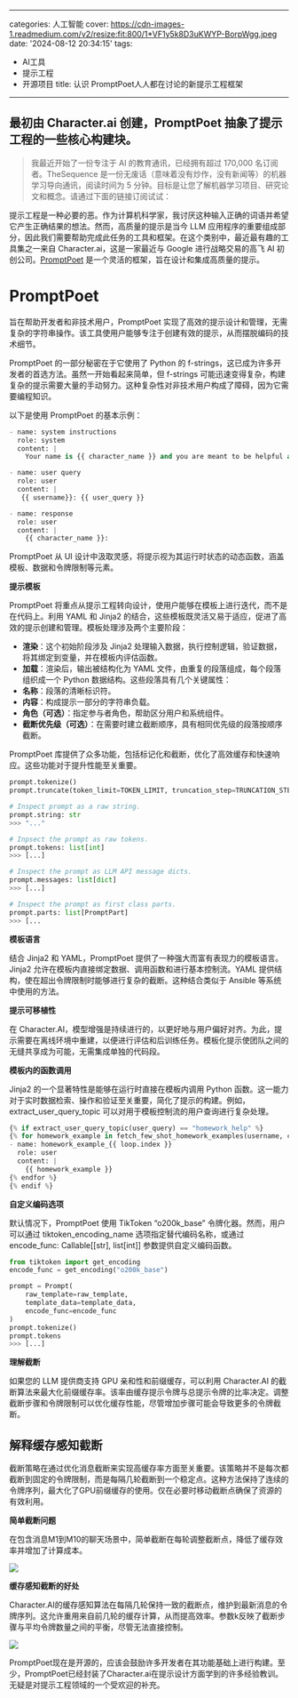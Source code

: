 
---
categories: 人工智能
cover: https://cdn-images-1.readmedium.com/v2/resize:fit:800/1*VF1y5k8D3uKWYP-BorpWgg.jpeg
date: '2024-08-12 20:34:15'
tags:
  - AI工具
  - 提示工程
  - 开源项目
title: 认识 PromptPoet人人都在讨论的新提示工程框架

---


## 最初由 Character.ai 创建，PromptPoet 抽象了提示工程的一些核心构建块。



> 我最近开始了一份专注于 AI 的教育通讯，已经拥有超过 170,000 名订阅者。TheSequence 是一份无废话（意味着没有炒作，没有新闻等）的机器学习导向通讯，阅读时间为 5 分钟。目标是让您了解机器学习项目、研究论文和概念。请通过下面的链接订阅试试：

提示工程是一种必要的恶。作为计算机科学家，我讨厌这种输入正确的词语并希望它产生正确结果的想法。然而，高质量的提示是当今 LLM 应用程序的重要组成部分，因此我们需要帮助完成此任务的工具和框架。在这个类别中，最近最有趣的工具集之一来自 Character.ai，这是一家最近与 Google 进行战略交易的高飞 AI 初创公司。[PromptPoet](https://github.com/character-ai/prompt-poet?ref=research.character.ai) 是一个灵活的框架，旨在设计和集成高质量的提示。

# PromptPoet

旨在帮助开发者和非技术用户，PromptPoet 实现了高效的提示设计和管理，无需复杂的字符串操作。该工具使用户能够专注于创建有效的提示，从而摆脱编码的技术细节。

PromptPoet 的一部分秘密在于它使用了 Python 的 f-strings，这已成为许多开发者的首选方法。虽然一开始看起来简单，但 f-strings 可能迅速变得复杂，构建复杂的提示需要大量的手动努力。这种复杂性对非技术用户构成了障碍，因为它需要编程知识。

以下是使用 PromptPoet 的基本示例：

```python
- name: system instructions
  role: system
  content: |
    Your name is {{ character_name }} and you are meant to be helpful and never harmful to humans.

- name: user query
  role: user
  content: |
   {{ username}}: {{ user_query }}

- name: response
  role: user
  content: |
    {{ character_name }}:
```
PromptPoet 从 UI 设计中汲取灵感，将提示视为其运行时状态的动态函数，涵盖模板、数据和令牌限制等元素。

**提示模板**

PromptPoet 将重点从提示工程转向设计，使用户能够在模板上进行迭代，而不是在代码上。利用 YAML 和 Jinja2 的结合，这些模板既灵活又易于适应，促进了高效的提示创建和管理。模板处理涉及两个主要阶段：

* **渲染**：这个初始阶段涉及 Jinja2 处理输入数据，执行控制逻辑，验证数据，将其绑定到变量，并在模板内评估函数。
* **加载**：渲染后，输出被结构化为 YAML 文件，由重复的段落组成，每个段落组织成一个 Python 数据结构。这些段落具有几个关键属性：
* **名称**：段落的清晰标识符。
* **内容**：构成提示一部分的字符串负载。
* **角色（可选）**：指定参与者角色，帮助区分用户和系统组件。
* **截断优先级（可选）**：在需要时建立截断顺序，具有相同优先级的段落按顺序截断。

PromptPoet 库提供了众多功能，包括标记化和截断，优化了高效缓存和快速响应。这些功能对于提升性能至关重要。

```python
prompt.tokenize()
prompt.truncate(token_limit=TOKEN_LIMIT, truncation_step=TRUNCATION_STEP)

# Inspect prompt as a raw string.
prompt.string: str
>>> "..."

# Inpsect the prompt as raw tokens.
prompt.tokens: list[int]
>>> [...]

# Inspect the prompt as LLM API message dicts.
prompt.messages: list[dict]
>>> [...]

# Inspect the prompt as first class parts.
prompt.parts: list[PromptPart]
>>> [...
```
**模板语言**

结合 Jinja2 和 YAML，PromptPoet 提供了一种强大而富有表现力的模板语言。Jinja2 允许在模板内直接绑定数据、调用函数和进行基本控制流。YAML 提供结构，使在超出令牌限制时能够进行复杂的截断。这种结合类似于 Ansible 等系统中使用的方法。

**提示可移植性**

在 Character.AI，模型增强是持续进行的，以更好地与用户偏好对齐。为此，提示需要在离线环境中重建，以便进行评估和后训练任务。模板化提示使团队之间的无缝共享成为可能，无需集成单独的代码段。

**模板内的函数调用**

Jinja2 的一个显著特性是能够在运行时直接在模板内调用 Python 函数。这一能力对于实时数据检索、操作和验证至关重要，简化了提示的构建。例如，extract\_user\_query\_topic 可以对用于模板控制流的用户查询进行复杂处理。

```python
{% if extract_user_query_topic(user_query) == "homework_help" %}
{% for homework_example in fetch_few_shot_homework_examples(username, character_name) %}
- name: homework_example_{{ loop.index }}
  role: user
  content: |
    {{ homework_example }}
{% endfor %}
{% endif %}
```
**自定义编码选项**

默认情况下，PromptPoet 使用 TikToken “o200k\_base” 令牌化器。然而，用户可以通过 tiktoken\_encoding\_name 选项指定替代编码名称，或通过 encode\_func: Callable[[str], list[int]] 参数提供自定义编码函数。

```python
from tiktoken import get_encoding
encode_func = get_encoding("o200k_base")

prompt = Prompt(
    raw_template=raw_template,
    template_data=template_data,
    encode_func=encode_func
)
prompt.tokenize()
prompt.tokens
>>> [...]
```
**理解截断**

如果您的 LLM 提供商支持 GPU 亲和性和前缀缓存，可以利用 Character.AI 的截断算法来最大化前缀缓存率。该率由缓存提示令牌与总提示令牌的比率决定。调整截断步骤和令牌限制可以优化缓存性能，尽管增加步骤可能会导致更多的令牌截断。

## 解释缓存感知截断

截断策略在通过优化消息截断来实现高缓存率方面至关重要。该策略并不是每次都截断到固定的令牌限制，而是每隔几轮截断到一个稳定点。这种方法保持了连续的令牌序列，最大化了GPU前缀缓存的使用。仅在必要时移动截断点确保了资源的有效利用。

**简单截断问题**

在包含消息M1到M10的聊天场景中，简单截断在每轮调整截断点，降低了缓存效率并增加了计算成本。

![](https://cdn-images-1.readmedium.com/v2/resize:fit:800/0*C7PWxsmE-jgKR5gK.png)

**缓存感知截断的好处**

Character.AI的缓存感知算法在每隔几轮保持一致的截断点，维护到最新消息的令牌序列。这允许重用来自前几轮的缓存计算，从而提高效率。参数k反映了截断步骤与平均令牌数量之间的平衡，尽管无法直接控制。

![](https://cdn-images-1.readmedium.com/v2/resize:fit:800/0*R1ss6smuI3dF8av-.png)

PromptPoet现在是开源的，应该会鼓励许多开发者在其功能基础上进行构建。至少，PromptPoet已经封装了Character.ai在提示设计方面学到的许多经验教训。无疑是对提示工程领域的一个受欢迎的补充。
